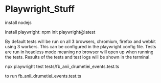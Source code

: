 ﻿# Playwright_Stuff

 install nodejs 
 
 install playwright:  npm init playwright@latest

 By default tests will be run on all 3 browsers, chromium, firefox and webkit using 3 workers. This can be configured in the playwright.config file. Tests are run in headless mode meaning no browser will open up when running the tests. Results of the tests and test logs will be shown in the terminal.

npx playwright test tests/fb_anii_drumetiei_events.test.ts

to run fb_anii_drumetiei_events.test.ts

 
